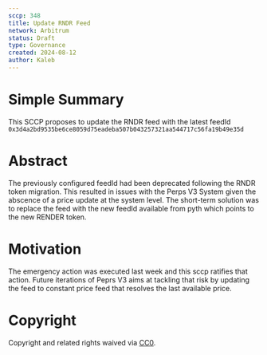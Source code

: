 ```yaml
---
sccp: 348
title: Update RNDR Feed
network: Arbitrum
status: Draft
type: Governance
created: 2024-08-12
author: Kaleb
---
```


# Simple Summary

This SCCP proposes to update the RNDR feed with the latest feedId `0x3d4a2bd9535be6ce8059d75eadeba507b043257321aa544717c56fa19b49e35d` 

# Abstract

The previously configured feedId had been deprecated following the RNDR token migration. This resulted in issues with the Perps V3 System given the abscence of a price update at the system level. The short-term solution was to replace the feed with the new feedId available from pyth which points to the new RENDER token.


# Motivation

The emergency action was executed last week and this sccp ratifies that action. Future iterations of Peprs V3 aims at tackling that risk by updating the feed to constant price feed that resolves the last available price.


# Copyright
Copyright and related rights waived via [CC0](https://creativecommons.org/publicdomain/zero/1.0/).
